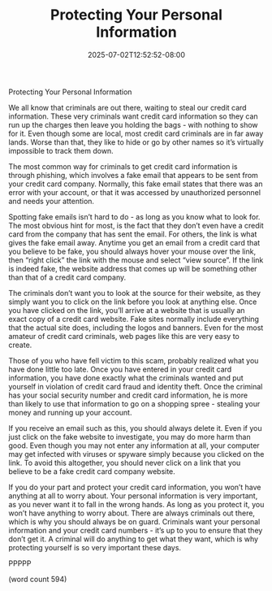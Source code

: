 ﻿---
title: "Protecting Your Personal Information"
date: 2025-07-02T12:52:52-08:00
description: "Credit Cards Tips for Web Success"
featured_image: "/images/Credit Cards.jpg"
tags: ["Credit Cards"]
---

Protecting Your Personal Information
 
We all know that criminals are out there, waiting to steal our credit card information.  These very criminals want credit card information so they can run up the charges then leave you holding the bags - with nothing to show for it.  Even though some are local, most credit card criminals are in far away lands.  Worse than that, they like to hide or go by other names so it’s virtually impossible to track them down.

The most common way for criminals to get credit card information is through phishing, which involves a fake email that appears to be sent from your credit card company.  Normally, this fake email states that there was an error with your account, or that it was accessed by unauthorized personnel and needs your attention.  

Spotting fake emails isn’t hard to do - as long as you know what to look for.  The most obvious hint for most, is the fact that they don’t even have a credit card from the company that has sent the email.  For others, the link is what gives the fake email away.  Anytime you get an email from a credit card that you believe to be fake, you should always hover your mouse over the link, then “right click” the link with the mouse and select “view source”.  If the link is indeed fake, the website address that comes up will be something other than that of a credit card company.

The criminals don’t want you to look at the source for their website, as they simply want you to click on the link before you look at anything else.  Once you have clicked on the link, you’ll arrive at a website that is usually an exact copy of a credit card website.  Fake sites normally include everything that the actual site does, including the logos and banners.  Even for the most amateur of credit card criminals, web pages like this are very easy to create.

Those of you who have fell victim to this scam, probably realized what you have done little too late.  Once you have entered in your credit card information, you have done exactly what the criminals wanted and put yourself in violation of credit card fraud and identity theft.  Once the criminal has your social security number and credit card information, he is more than likely to use that information to go on a shopping spree - stealing your money and running up your account.

If you receive an email such as this, you should always delete it.  Even if you just click on the fake website to investigate, you may do more harm than good.  Even though you may not enter any information at all, your computer may get infected with viruses or spyware simply because you clicked on the link.  To avoid this altogether, you should never click on a link that you believe to be a fake credit card company website.

If you do your part and protect your credit card information, you won’t have anything at all to worry about.  Your personal information is very important, as you never want it to fall in the wrong hands.  As long as you protect it, you won’t have anything to worry about.  There are always criminals out there, which is why you should always be on guard.  Criminals want your personal information and your credit card numbers - it’s up to you to ensure that they don’t get it.  A criminal will do anything to get what they want, which is why protecting yourself is so very important these days.

PPPPP

(word count 594)
